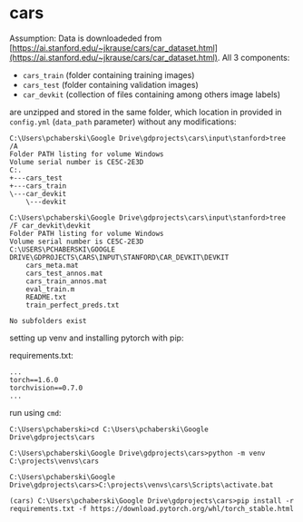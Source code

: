 # cars

Assumption:
Data is downloadeded from [https://ai.stanford.edu/~jkrause/cars/car_dataset.html](https://ai.stanford.edu/~jkrause/cars/car_dataset.html).
All 3 components:  

- `cars_train` (folder containing training images)
- `cars_test` (folder containing validation images)
- `car_devkit` (collection of files containing among others image labels)

are unzipped and stored in the same folder, which location in provided in `config.yml` (`data_path` parameter) without any modifications:

```
C:\Users\pchaberski\Google Drive\gdprojects\cars\input\stanford>tree /A
Folder PATH listing for volume Windows
Volume serial number is CE5C-2E3D
C:.
+---cars_test
+---cars_train
\---car_devkit
    \---devkit

C:\Users\pchaberski\Google Drive\gdprojects\cars\input\stanford>tree /F car_devkit\devkit
Folder PATH listing for volume Windows
Volume serial number is CE5C-2E3D
C:\USERS\PCHABERSKI\GOOGLE DRIVE\GDPROJECTS\CARS\INPUT\STANFORD\CAR_DEVKIT\DEVKIT
    cars_meta.mat
    cars_test_annos.mat
    cars_train_annos.mat
    eval_train.m
    README.txt
    train_perfect_preds.txt

No subfolders exist
```

setting up venv and installing pytorch with pip:

requirements.txt:

```
...
torch==1.6.0
torchvision==0.7.0
...
```

run using `cmd`:

```
C:\Users\pchaberski>cd C:\Users\pchaberski\Google Drive\gdprojects\cars

C:\Users\pchaberski\Google Drive\gdprojects\cars>python -m venv C:\projects\venvs\cars

C:\Users\pchaberski\Google Drive\gdprojects\cars>C:\projects\venvs\cars\Scripts\activate.bat

(cars) C:\Users\pchaberski\Google Drive\gdprojects\cars>pip install -r requirements.txt -f https://download.pytorch.org/whl/torch_stable.html
```
